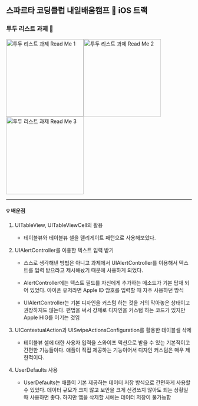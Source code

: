 ## 스파르타 코딩클럽 내일배움캠프 🍎 iOS 트랙

### 투두 리스트 과제 📝

<img width="210" alt="투두 리스트 과제 Read Me 1" src="https://github.com/dave17code/TeamSpaToDoList/assets/151927621/f96ac3af-437b-4174-b25c-278d0b8cbba4"><img width="210" alt="투두 리스트 과제 Read Me 2" src="https://github.com/dave17code/TeamSpaToDoList/assets/151927621/0a036637-8e82-4020-b6d2-924b27021dba"><img width="210" alt="투두 리스트 과제 Read Me 3" src="https://github.com/dave17code/TeamSpaToDoList/assets/151927621/7092dedc-48c9-498c-b99b-a42e5ee983da">

---
#### 💡 배운점    

1. UITableView, UITableViewCell의 활용 

   - 테이블뷰와 테이블뷰 셀을 델리게이트 패턴으로 사용해보았다.

2. UIAlertController를 이용한 텍스트 입력 받기

   - 스스로 생각해낸 방법은 아니고 과제에서 UIAlertController를 이용해서 텍스트를 입력 받으라고 제시해놨기 때문에 사용하게 되었다.

   - AlertController에는 텍스트 필드를 자신에게 추가하는 메소드가 기본 탑재 되어 있었다. 아이폰 유저라면 Apple ID 암호를 입력할 때 자주 사용하던 방식

   - UIAlertController는 기본 디자인을 커스텀 하는 것을 거의 막아놓은 상태이고 권장하지도 않는다. 편법을 써서 강제로 디자인을 커스텀 하는 코드가 있지만 Apple HIG를 어기는 것임

3. UIContextualAction과 UISwipeActionsConfiguration를 활용한 테이블셀 삭제

   - 테이블뷰 셀에 대한 사용자 입력을 스와이프 액션으로 받을 수 있는 기본적이고 간편한 기능들이다. 애플이 직접 제공하는 기능이어서 디자인 커스텀은 매우 제한적이다.
     
4. UserDefaults 사용

   - UserDefaults는 애플이 기본 제공하는 데이터 저장 방식으로 간편하게 사용할 수 있었다. 데이터 규모가 크지 않고 보안을 크게 신경쓰지 않아도 되는 상황일 때 사용하면 좋다. 하지만 앱을 삭제할 시에는 데이터 저장이 불가능함
